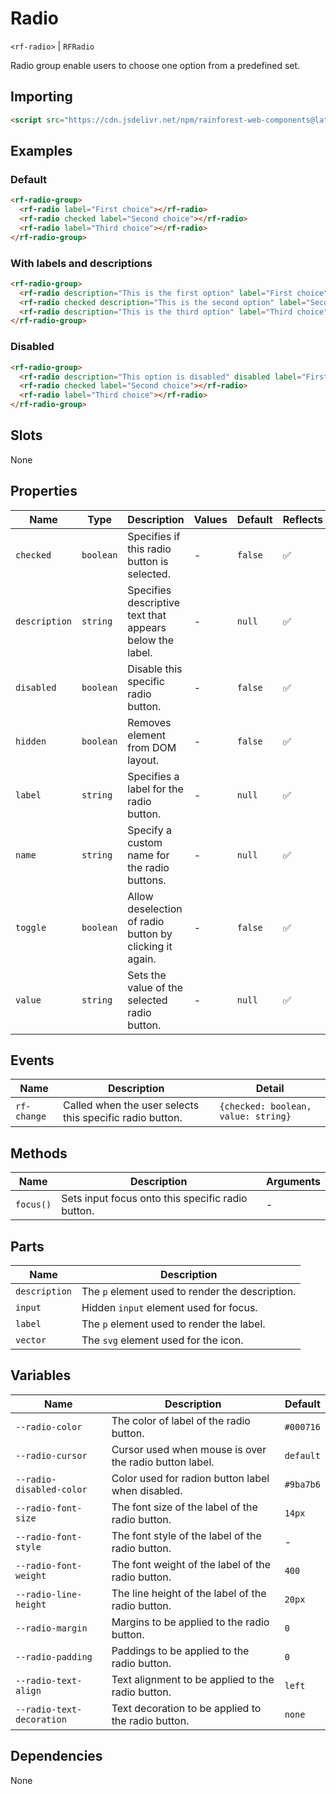 # Radio

`<rf-radio>` | `RFRadio`

Radio group enable users to choose one option from a predefined set.

## Importing

``` html
<script src="https://cdn.jsdelivr.net/npm/rainforest-web-components@latest/components/radio.js" type="module"></script>
```

## Examples

### Default

``` html
<rf-radio-group>
  <rf-radio label="First choice"></rf-radio>
  <rf-radio checked label="Second choice"></rf-radio>
  <rf-radio label="Third choice"></rf-radio>
</rf-radio-group>
```

### With labels and descriptions

``` html
<rf-radio-group>
  <rf-radio description="This is the first option" label="First choice"></rf-radio>
  <rf-radio checked description="This is the second option" label="Second choice"></rf-radio>
  <rf-radio description="This is the third option" label="Third choice"></rf-radio>
</rf-radio-group>
```

### Disabled

``` html
<rf-radio-group>
  <rf-radio description="This option is disabled" disabled label="First choice"></rf-radio>
  <rf-radio checked label="Second choice"></rf-radio>
  <rf-radio label="Third choice"></rf-radio>
</rf-radio-group>
```

## Slots

None

## Properties

| Name | Type | Description | Values | Default | Reflects |
| --- | --- | --- | --- | --- | --- |
| `checked` | `boolean` | Specifies if this radio button is selected. | - | `false` | ✅ |
| `description` | `string` | Specifies descriptive text that appears below the label. | - | `null` | ✅ |
| `disabled` | `boolean` | Disable this specific radio button. | - | `false` | ✅ |
| `hidden` | `boolean` | Removes element from DOM layout. | - | `false` | ✅ |
| `label` | `string` | Specifies a label for the radio button. | - | `null` | ✅ |
| `name` | `string` | Specify a custom name for the radio buttons. | - | `null` | ✅ |
| `toggle` | `boolean` | Allow deselection of radio button by clicking it again. | - | `false` | ✅ |
| `value` | `string` | Sets the value of the selected radio button. | - | `null` | ✅ |

## Events

| Name | Description | Detail |
| --- | --- | --- |
| `rf-change` | Called when the user selects this specific radio button. | `{checked: boolean, value: string}` |

## Methods

| Name | Description | Arguments |
| --- | --- | --- |
| `focus()` | Sets input focus onto this specific radio button. | - |

## Parts

| Name | Description |
| --- | --- |
| `description` | The `p` element used to render the description. |
| `input` | Hidden `input` element used for focus. |
| `label` | The `p` element used to render the label. |
| `vector` | The `svg` element used for the icon. |

## Variables

| Name | Description | Default |
| --- | --- | --- |
| `--radio-color` | The color of label of the radio button. | `#000716` |
| `--radio-cursor` | Cursor used when mouse is over the radio button label. | `default` |
| `--radio-disabled-color` | Color used for radion button label when disabled. | `#9ba7b6` |
| `--radio-font-size` | The font size of the label of the radio button. | `14px` |
| `--radio-font-style` | The font style of the label of the radio button. | - |
| `--radio-font-weight` | The font weight of the label of the radio button. | `400` |
| `--radio-line-height` | The line height of the label of the radio button. | `20px` |
| `--radio-margin` | Margins to be applied to the radio button. | `0` |
| `--radio-padding` | Paddings to be applied to the radio button. | `0` |
| `--radio-text-align` | Text alignment to be applied to the radio button. | `left` |
| `--radio-text-decoration` | Text decoration to be applied to the radio button. | `none` |

## Dependencies

None
